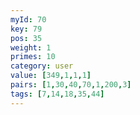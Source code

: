 ```yaml
---
myId: 70
key: 79
pos: 35
weight: 1
primes: 10
category: user
value: [349,1,1,1]
pairs: [1,30,40,70,1,200,3]
tags: [7,14,18,35,44]
---
```

